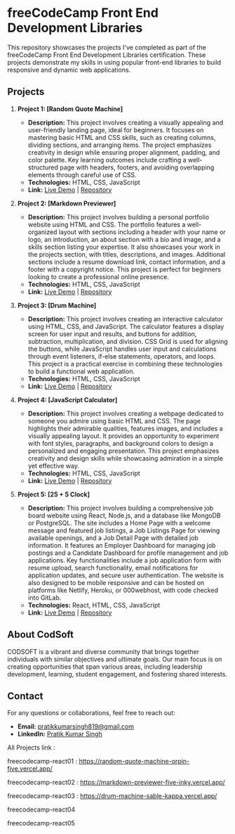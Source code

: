 # freeCodeCamp Front End Development Libraries

This repository showcases the projects I've completed as part of the freeCodeCamp Front End Development Libraries certification. These projects demonstrate my skills in using popular front-end libraries to build responsive and dynamic web applications.

## Projects

1. **Project 1: [Random Quote Machine]**  
   - **Description:** This project involves creating a visually appealing and user-friendly landing page, ideal for beginners. It focuses on mastering basic HTML and CSS skills, such as creating columns, dividing sections, and arranging items. The project emphasizes creativity in design while ensuring proper alignment, padding, and color palette. Key learning outcomes include crafting a well-structured page with headers, footers, and avoiding overlapping elements through careful use of CSS.  
   - **Technologies:** HTML, CSS, JavaScript  
   - **Link:** [Live Demo](https://mcdonald-clone-landing-page-224782.netlify.app/) | [Repository](https://github.com/PratikKumarSingh2503/CodSoft-Web-Development-Intern/tree/main/level%201%20task%201%20(LANDING%20PAGE))

2. **Project 2: [Markdown Previewer]**  
   - **Description:** This project involves building a personal portfolio website using HTML and CSS. The portfolio features a well-organized layout with sections including a header with your name or logo, an introduction, an about section with a bio and image, and a skills section listing your expertise. It also showcases your work in the projects section, with titles, descriptions, and images. Additional sections include a resume download link, contact information, and a footer with a copyright notice. This project is perfect for beginners looking to create a professional online presence. 
   - **Technologies:** HTML, CSS, JavaScript  
   - **Link:** [Live Demo](https://portfolio-98166d.netlify.app/) | [Repository](https://github.com/PratikKumarSingh2503/CodSoft-Web-Development-Intern/tree/main/level%201%20task%202%20(PORTFOLIO))

3. **Project 3: [Drum Machine]**  
   - **Description:** This project involves creating an interactive calculator using HTML, CSS, and JavaScript. The calculator features a display screen for user input and results, and buttons for addition, subtraction, multiplication, and division. CSS Grid is used for aligning the buttons, while JavaScript handles user input and calculations through event listeners, if-else statements, operators, and loops. This project is a practical exercise in combining these technologies to build a functional web application.  
   - **Technologies:** HTML, CSS, JavaScript  
   - **Link:** [Live Demo](https://calculator-javascript-03f797.netlify.app/) | [Repository](https://github.com/PratikKumarSingh2503/CodSoft-Web-Development-Intern/tree/main/level%201%20task%203%20(CALCULATOR))

4. **Project 4: [JavaScript Calculator]**  
   - **Description:** This project involves creating a webpage dedicated to someone you admire using basic HTML and CSS. The page highlights their admirable qualities, features images, and includes a visually appealing layout. It provides an opportunity to experiment with font styles, paragraphs, and background colors to design a personalized and engaging presentation. This project emphasizes creativity and design skills while showcasing admiration in a simple yet effective way.  
   - **Technologies:** HTML, CSS, JavaScript  
   - **Link:** [Live Demo](https://naruto-tribute-page-481598.netlify.app/) | [Repository](https://github.com/PratikKumarSingh2503/CodSoft-Web-Development-Intern/tree/main/level%202%20task%201%20(TRIBUTE%20PAGE))

5. **Project 5: [25 + 5 Clock]**  
   - **Description:** This project involves building a comprehensive job board website using React, Node.js, and a database like MongoDB or PostgreSQL. The site includes a Home Page with a welcome message and featured job listings, a Job Listings Page for viewing available openings, and a Job Detail Page with detailed job information. It features an Employer Dashboard for managing job postings and a Candidate Dashboard for profile management and job applications. Key functionalities include a job application form with resume upload, search functionality, email notifications for application updates, and secure user authentication. The website is also designed to be mobile responsive and can be hosted on platforms like Netlify, Heroku, or 000webhost, with code checked into GitLab.  
   - **Technologies:** React, HTML, CSS, JavaScript  
   - **Link:** [Live Demo](https://job-board-ten-puce.vercel.app/) | [Repository](https://github.com/PratikKumarSingh2503/CodSoft-Web-Development-Intern/tree/main/level%202%20task%202%20(Job%20Board))

## About CodSoft

CODSOFT is a vibrant and diverse community that brings together individuals with similar objectives and ultimate goals. Our main focus is on creating opportunities that span various areas, including leadership development, learning, student engagement, and fostering shared interests.

## Contact

For any questions or collaborations, feel free to reach out:

- **Email:** [pratikkumarsingh819@gmail.com](mailto:pratikkumarsingh819@gmail.com)
- **LinkedIn:** [Pratik Kumar Singh](https://www.linkedin.com/in/pratik-kumar-singh-aa6746221/)








All Projects link : 
<br />

freecodecamp-react01 : https://random-quote-machine-orpin-five.vercel.app/
<br />

freecodecamp-react02 : https://markdown-previewer-five-inky.vercel.app/
<br />

freecodecamp-react03 : https://drum-machine-sable-kappa.vercel.app/
<br />

freecodecamp-react04
<br />

freecodecamp-react05
